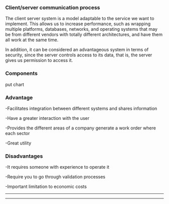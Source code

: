 ### Client/server communication process

The client server system is a model adaptable to the service we want to implement. This allows us to increase performance, such as wrapping multiple platforms, databases, networks, and operating systems that may be from different vendors with totally different architectures, and have them all work at the same time.

In addition, it can be considered an advantageous system in terms of security, since the server controls access to its data, that is, the server gives us permission to access it.

### Components

put chart


### Advantage

-Facilitates integration between different systems and shares information

-Have a greater interaction with the user

-Provides the different areas of a company generate a work order where each sector

-Great utility

### Disadvantages

-It requires someone with experience to operate it

-Require you to go through validation processes

-Important limitation to economic costs

---


---
